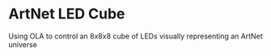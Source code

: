 # ArtNet LED Cube
 Using OLA to control an 8x8x8 cube of LEDs visually representing an ArtNet universe
